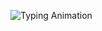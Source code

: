 ![Typing Animation](https://readme-typing-svg.herokuapp.com?font=Fira+Code&weight=600&size=24&pause=1000&color=00BFFF&width=435&lines=Schooze;ROS+2+Programmer;C+and+Python+Expert;Arduino+%26+STM32+Enthusiast;Open-source+Contributor;Automation+%26+Robotics+Fanatic!)

<!--
**FaridFiansyah/FaridFiansyah** is a ✨ _special_ ✨ repository because its `README.md` (this file) appears on your GitHub profile.

Here are some ideas to get you started:

- 🔭 I’m currently working on ...
- 🌱 I’m currently learning ...
- 👯 I’m looking to collaborate on ...
- 🤔 I’m looking for help with ...
- 💬 Ask me about ...
- 📫 How to reach me: ...
- 😄 Pronouns: ...
- ⚡ Fun fact: ...
-->
